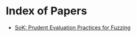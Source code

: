 # Index of Papers
  * [SoK: Prudent Evaluation Practices for Fuzzing](papers/SoK_Prudent_Evaluation_Practices_for_Fuzzing.md)
